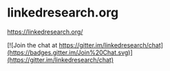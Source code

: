 # linkedresearch.org
https://linkedresearch.org/

[![Join the chat at https://gitter.im/linkedresearch/chat](https://badges.gitter.im/Join%20Chat.svg)](https://gitter.im/linkedresearch/chat)

